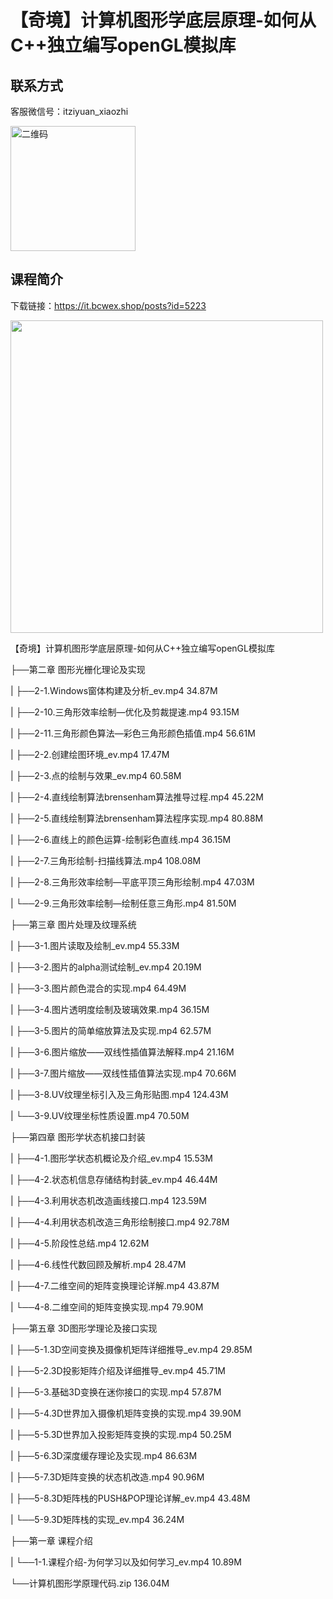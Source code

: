 # 【奇境】计算机图形学底层原理-如何从C++独立编写openGL模拟库

## 联系方式

客服微信号：itziyuan_xiaozhi

<img src="https://ziyuanyun.oss-cn-guangzhou.aliyuncs.com/common/20240614073449/666b82192834a.jpg" width="200" height="200" alt="二维码">

## 课程简介

下载链接：https://it.bcwex.shop/posts?id=5223

<img src="https://ziyuanyun.oss-cn-guangzhou.aliyuncs.com/yun/20241201160433/674c18912ce53.jpg" width="500" alt="">

  【奇境】计算机图形学底层原理-如何从C++独立编写openGL模拟库



 ├──第二章 图形光栅化理论及实现

 | ├──2-1.Windows窗体构建及分析_ev.mp4 34.87M

 | ├──2-10.三角形效率绘制—优化及剪裁提速.mp4 93.15M

 | ├──2-11.三角形颜色算法—彩色三角形颜色插值.mp4 56.61M

 | ├──2-2.创建绘图环境_ev.mp4 17.47M

 | ├──2-3.点的绘制与效果_ev.mp4 60.58M

 | ├──2-4.直线绘制算法brensenham算法推导过程.mp4 45.22M

 | ├──2-5.直线绘制算法brensenham算法程序实现.mp4 80.88M

 | ├──2-6.直线上的颜色运算-绘制彩色直线.mp4 36.15M

 | ├──2-7.三角形绘制-扫描线算法.mp4 108.08M

 | ├──2-8.三角形效率绘制—平底平顶三角形绘制.mp4 47.03M

 | └──2-9.三角形效率绘制—绘制任意三角形.mp4 81.50M

 ├──第三章 图片处理及纹理系统

 | ├──3-1.图片读取及绘制_ev.mp4 55.33M

 | ├──3-2.图片的alpha测试绘制_ev.mp4 20.19M

 | ├──3-3.图片颜色混合的实现.mp4 64.49M

 | ├──3-4.图片透明度绘制及玻璃效果.mp4 36.15M

 | ├──3-5.图片的简单缩放算法及实现.mp4 62.57M

 | ├──3-6.图片缩放——双线性插值算法解释.mp4 21.16M

 | ├──3-7.图片缩放——双线性插值算法实现.mp4 70.66M

 | ├──3-8.UV纹理坐标引入及三角形贴图.mp4 124.43M

 | └──3-9.UV纹理坐标性质设置.mp4 70.50M

 ├──第四章 图形学状态机接口封装

 | ├──4-1.图形学状态机概论及介绍_ev.mp4 15.53M

 | ├──4-2.状态机信息存储结构封装_ev.mp4 46.44M

 | ├──4-3.利用状态机改造画线接口.mp4 123.59M

 | ├──4-4.利用状态机改造三角形绘制接口.mp4 92.78M

 | ├──4-5.阶段性总结.mp4 12.62M

 | ├──4-6.线性代数回顾及解析.mp4 28.47M

 | ├──4-7.二维空间的矩阵变换理论详解.mp4 43.87M

 | └──4-8.二维空间的矩阵变换实现.mp4 79.90M

 ├──第五章 3D图形学理论及接口实现

 | ├──5-1.3D空间变换及摄像机矩阵详细推导_ev.mp4 29.85M

 | ├──5-2.3D投影矩阵介绍及详细推导_ev.mp4 45.71M

 | ├──5-3.基础3D变换在迷你接口的实现.mp4 57.87M

 | ├──5-4.3D世界加入摄像机矩阵变换的实现.mp4 39.90M

 | ├──5-5.3D世界加入投影矩阵变换的实现.mp4 50.25M

 | ├──5-6.3D深度缓存理论及实现.mp4 86.63M

 | ├──5-7.3D矩阵变换的状态机改造.mp4 90.96M

 | ├──5-8.3D矩阵栈的PUSH&amp;POP理论详解_ev.mp4 43.48M

 | └──5-9.3D矩阵栈的实现_ev.mp4 36.24M

 ├──第一章 课程介绍

 | └──1-1.课程介绍-为何学习以及如何学习_ev.mp4 10.89M

 └──计算机图形学原理代码.zip 136.04M

  